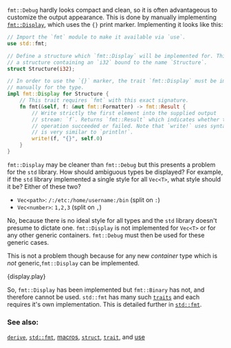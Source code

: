 `fmt::Debug` hardly looks compact and clean, so it is often advantageous to
customize the output appearance. This is done by manually implementing
[`fmt::Display`][fmt], which uses the `{}` print marker. Implementing it
looks like this:

```rust
// Import the `fmt` module to make it available via `use`.
use std::fmt;

// Define a structure which `fmt::Display` will be implemented for. This is simply
// a structure containing an `i32` bound to the name `Structure`.
struct Structure(i32);

// In order to use the `{}` marker, the trait `fmt::Display` must be implemented
// manually for the type.
impl fmt::Display for Structure {
    // This trait requires `fmt` with this exact signature.
    fn fmt(&self, f: &mut fmt::Formatter) -> fmt::Result {
        // Write strictly the first element into the supplied output
        // stream: `f`. Returns `fmt::Result` which indicates whether the
        // operation succeeded or failed. Note that `write!` uses syntax which
        // is very similar to `println!`.
        write!(f, "{}", self.0)
    }
}
```

`fmt::Display` may be cleaner than `fmt::Debug` but this presents
a problem for the `std` library. How should ambiguous types be displayed?
For example, if the `std` library implemented a single style for all
`Vec<T>`, what style should it be? Either of these two?

* `Vec<path>`: `/:/etc:/home/username:/bin` (split on `:`)
* `Vec<number>`: `1,2,3` (split on `,`)

No, because there is no ideal style for all types and the `std` library
doesn't presume to dictate one. `fmt::Display` is not implemented for `Vec<T>`
or for any other generic containers. `fmt::Debug` must then be used for these
generic cases.

This is not a problem though because for any new *container* type which is
*not* generic,`fmt::Display` can be implemented.

{display.play}

So, `fmt::Display` has been implemented but `fmt::Binary` has not, and
therefore cannot be used. `std::fmt` has many such [`traits`][traits] and
each requires it's own implementation. This is detailed further in
[`std::fmt`][fmt].

### See also:

[`derive`][derive], [`std::fmt`][fmt], [macros], [`struct`][structs],
[`trait`][traits], and [use][use]

[derive]: /trait/derive.html
[fmt]: http://doc.rust-lang.org/std/fmt/
[macros]: /macros.html
[structs]: /custom_types/structs.html
[traits]: /trait.html
[use]: /mod/use.html
